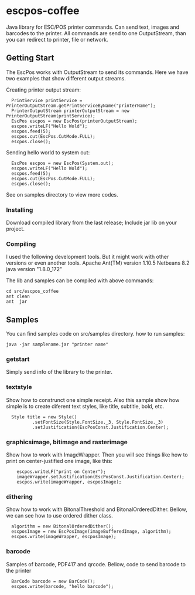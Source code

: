 # escpos-coffee

Java library for ESC/POS printer commands. Can send text, images and barcodes to the printer.
All commands are send to one OutputStream, than you can redirect to printer, file or network.

## Getting Start
The EscPos works with OutputStream to send its commands. Here we have two examples that show different output streams.

Creating printer output stream:
```
  PrintService printService = PrinterOutputStream.getPrintServiceByName("printerName");
  PrinterOutputStream printerOutputStream = new PrinterOutputStream(printService);
  EscPos escpos = new EscPos(printerOutputStream);
  escpos.writeLF("Hello Wold");
  escpos.feed(5);
  escpos.cut(EscPos.CutMode.FULL);
  escpos.close();

```

Sending hello world to system out:
```
  EscPos escpos = new EscPos(System.out);
  escpos.writeLF("Hello Wold");
  escpos.feed(5);
  escpos.cut(EscPos.CutMode.FULL);
  escpos.close();
```
See on samples directory to view more codes.

### Installing
Download compiled library from the last release;
Include jar lib on your project.


### Compiling
I used the following development tools. But it might work with other versions or even another tools.
Apache Ant(TM) version 1.10.5
Netbeans 8.2
java version "1.8.0_172"

The lib and samples can be compiled with above commands:
```
cd src/escpos_coffee
ant clean
ant  jar
```

## Samples
You can find samples code on src/samples directory.
how to run samples:
```
java -jar samplename.jar "printer name"
```

### getstart
Simply send info of the library to the printer.

### textstyle
Show how to construnct one simple receipt.
Also this sample show how simple is to create diferent text styles, like title, subtitle, bold, etc.
```
  Style title = new Style()
          .setFontSize(Style.FontSize._3, Style.FontSize._3)
          .setJustification(EscPosConst.Justification.Center);
```

### graphicsimage, bitimage and rasterimage
Show how to work with ImageWrapper.
Then you will see things like how to print on center-justified one image, like this: 
```
    escpos.writeLF("print on Center");
    imageWrapper.setJustification(EscPosConst.Justification.Center);
    escpos.write(imageWrapper, escposImage);
```

### dithering
Show how to work with BitonalThreshold and BitonalOrderedDither. 
Bellow, we can see how to use ordered dither class.
```
  algorithm = new BitonalOrderedDither();
  escposImage = new EscPosImage(imageBufferedImage, algorithm);     
  escpos.write(imageWrapper, escposImage);

```
### barcode
Samples of barcode, PDF417 and qrcode.
Bellow, code to send barcode to the printer

```
  BarCode barcode = new BarCode();
  escpos.write(barcode, "hello barcode");
```
